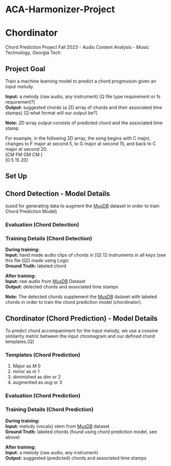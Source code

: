 # ACA-Harmonizer-Project

# Chordinator
Chord Prediction Project
Fall 2023 - Audio Content Analysis - Music Technology, Georgia Tech

## Project Goal

Train a machine learning model to predict a chord progression given an input melody. <br>

**Input:** a melody (raw audio, any instrument) [Q file type requirement or fs requirement?] <br>
**Output:** suggested chords (a 2D array of chords and their associated time stamps) [Q what format will our output be?] <br>

**Note:** 2D array output consists of predicted chord and the associated time stamp <br>

For example, in the following 2D array, the song begins with C major, changes to F major at second 5, to G major at second 15, and back to C major at second 20.  
[CM FM GM  CM ]<br>
[0  5  15  20]<br>

## Set Up

## Chord Detection - Model Details
(used for generating data to augment the [MusDB](https://github.com/sigsep/sigsep-mus-db) dataset in order to train Chord Prediction Model) <br>

### Evaluation (Chord Detection)

### Training Details (Chord Detection)

**During training:** <br>
**Input:** hand made audio clips of chords in [Q] 12 instruments in all keys (see this file [Q]) made using Logic <br>
**Ground Truth:** labeled chord <br>

**After training:** <br>
**Input:** raw audio from [MusDB](https://github.com/sigsep/sigsep-mus-db) Dataset <br>
**Output:** detected chords and associated time stamps

**Note:** The detected chords supplement the [MusDB](https://github.com/sigsep/sigsep-mus-db) dataset with labeled chords in order to train the chord prediction model (chordinator).

## Chordinator (Chord Prediction) - Model Details

To predict chord accompaniment for the input melody, we use a cossine similarity metric between the input chromagram and our defined chord templates.[Q]

### Templates (Chord Prediction)

1. Major as *M* 0
2. minor as *m* 1
3. diminished as *dim* or 2
4. augmented as *aug* or 3

### Evaluation (Chord Prediction)

### Training Details (Chord Prediction)

**During training:** <br>
**Input:** melody (vocals) stem from [MusDB](https://github.com/sigsep/sigsep-mus-db) dataset <br>
**Ground Truth:** labeled chords (found using chord prediction model, see above) <br>

**After training:** <br>
**Input:** a melody (raw audio, any instrument) <br>
**Output:** suggested (predicted) chords and associated time stamps <br>

